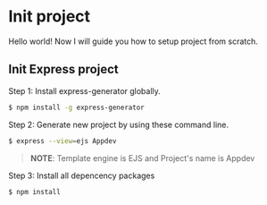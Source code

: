 # Init project
Hello world! Now I will guide you how to setup project from scratch.


## Init Express project

Step 1: Install express-generator globally.
```sh
$ npm install -g express-generator
```

Step 2: Generate new project by using these command line.
```sh
$ express --view=ejs Appdev
```

>**NOTE**: Template engine is EJS and Project's name is Appdev

Step 3: Install all depencency packages
```sh
$ npm install
```